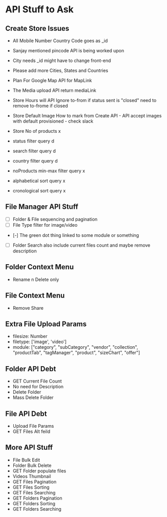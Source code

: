 # API Stuff to Ask

## Create Store Issues

- All Mobile Number Country Code goes as \_id
- Sanjay mentioned pincode API is being worked upon
- City needs \_id might have to change front-end
- Please add more Cities, States and Countries
- Plan For Google Map API for MapLink
- The Media upload API return mediaLink
- Store Hours will API Ignore to-from if status sent is "closed" need to remove to-frome if closed

- Store Default Image How to mark from Create API - API accept images with default provisioned - check slack
- Store No of products x

- status filter query d
- search filter query d
- country filter query d
- noProducts min-max filter query x

- alphabetical sort query x
- cronological sort query x

## File Manager API Stuff

- [ ] Folder & File sequencing and pagination
- [ ] File Type filter for image/video
- [-] The green dot thing linked to some module or something
- [ ] Folder Search also include current files count and maybe remove description

## Folder Context Menu

- Rename n Delete only

## File Context Menu

- Remove Share

## Extra File Upload Params

- filesize: Number
- filetype: ['image', 'video']
- module: ["category", "subCategory", "vendor", "collection", "productTab", "tagManager", "product", "sizeChart", "offer"]

## Folder API Debt

- GET Current File Count
- No need for Description
- Delete Folder
- Mass Delete Folder

## File API Debt

- Upload File Params
- GET Files Alt feild

## More API Stuff

- File Bulk Edit
- Folder Bulk Delete
- GET Folder populate files
- Videos Thumbnail
- GET Files Pagination
- GET Files Sorting
- GET Files Searching
- GET Folders Pagination
- GET Folders Sorting
- GET Folders Searching
